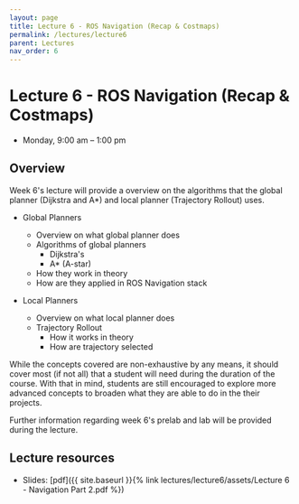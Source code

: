 ```yaml
---
layout: page
title: Lecture 6 - ROS Navigation (Recap & Costmaps)
permalink: /lectures/lecture6
parent: Lectures
nav_order: 6
---
```


# **Lecture 6 - ROS Navigation (Recap & Costmaps)**

- Monday, 9:00 am – 1:00 pm

## **Overview**

Week 6's lecture will provide a overview on the algorithms that the global planner (Dijkstra and A*) and local planner (Trajectory Rollout) uses.

- Global Planners
  - Overview on what global planner does
  - Algorithms of global planners
    - Dijkstra's
    - A* (A-star)
  - How they work in theory
  - How are they applied in ROS Navigation stack

- Local Planners
  - Overview on what local planner does
  - Trajectory Rollout
    - How it works in theory
    - How are trajectory selected


While the concepts covered are non-exhaustive by any means, it should cover most (if not all) that a student will need during the duration of the course. With that in mind, students are still encouraged to explore more advanced concepts to broaden what they are able to do in the their projects.

Further information regarding week 6's prelab and lab will be provided during the lecture.

## **Lecture resources**
* Slides: [pdf]({{ site.baseurl }}{% link lectures/lecture6/assets/Lecture 6 - Navigation Part 2.pdf %})
